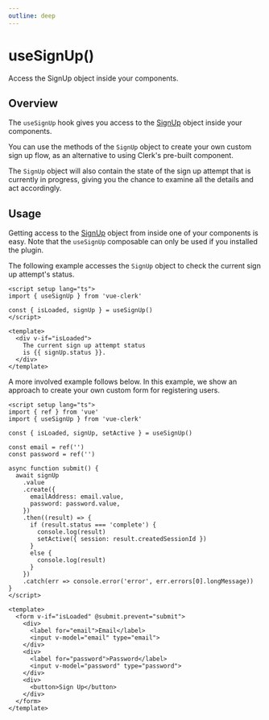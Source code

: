 ```yaml
---
outline: deep
---
```


# useSignUp()

Access the SignUp object inside your components.

## Overview

The `useSignUp` hook gives you access to the [SignUp](https://clerk.com/docs/reference/clerkjs/signup) object inside your components.

You can use the methods of the `SignUp` object to create your own custom sign up flow, as an alternative to using Clerk's pre-built [<SignUp/>](/components/sign-up.html) component.

The `SignUp` object will also contain the state of the sign up attempt that is currently in progress, giving you the chance to examine all the details and act accordingly.

## Usage

Getting access to the [SignUp](https://clerk.com/docs/reference/clerkjs/signup) object from inside one of your components is easy. Note that the `useSignUp` composable can only be used if you installed the plugin.

The following example accesses the `SignUp` object to check the current sign up attempt's status.

```vue
<script setup lang="ts">
import { useSignUp } from 'vue-clerk'

const { isLoaded, signUp } = useSignUp()
</script>

<template>
  <div v-if="isLoaded">
    The current sign up attempt status
    is {{ signUp.status }}.
  </div>
</template>
```

A more involved example follows below. In this example, we show an approach to create your own custom form for registering users.


```vue
<script setup lang="ts">
import { ref } from 'vue'
import { useSignUp } from 'vue-clerk'

const { isLoaded, signUp, setActive } = useSignUp()

const email = ref('')
const password = ref('')

async function submit() {
  await signUp
    .value
    .create({
      emailAddress: email.value,
      password: password.value,
    })
    .then((result) => {
      if (result.status === 'complete') {
        console.log(result)
        setActive({ session: result.createdSessionId })
      }
      else {
        console.log(result)
      }
    })
    .catch(err => console.error('error', err.errors[0].longMessage))
}
</script>

<template>
  <form v-if="isLoaded" @submit.prevent="submit">
    <div>
      <label for="email">Email</label>
      <input v-model="email" type="email">
    </div>
    <div>
      <label for="password">Password</label>
      <input v-model="password" type="password">
    </div>
    <div>
      <button>Sign Up</button>
    </div>
  </form>
</template>
```
